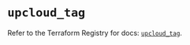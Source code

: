 # `upcloud_tag`

Refer to the Terraform Registry for docs: [`upcloud_tag`](https://registry.terraform.io/providers/upcloudltd/upcloud/5.24.2/docs/resources/tag).
